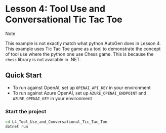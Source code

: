 # Lesson 4: Tool Use and Conversational Tic Tac Toe

> [!Note]
> This example is not exactly match what python AutoGen does in Lesson 4. This example uses Tic Tac Toe game as a tool to demonstrate the concept of tool use where the python one use Chess game. This is because the `chess` library is not available in .NET.

## Quick Start
- To run against OpenAI, set up `OPENAI_API_KEY` in your environment
- To run against Azure OpenAI, set up `AZURE_OPENAI_ENDPOINT` and `AZURE_OPENAI_KEY` in your environment

### Start the project
```bash
cd L4_Tool_Use_and_Conversational_Tic_Tac_Toe
dotnet run
```
